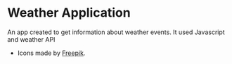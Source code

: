 # Weather Application
An app created to get information about weather events.
It used Javascript and weather API

* Icons made by [Freepik](https://www.flaticon.com/authors/freepik).